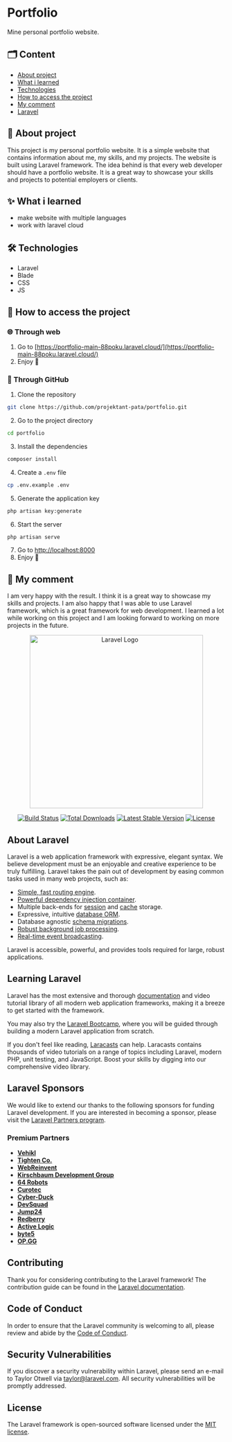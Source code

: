 # Portfolio
Mine personal portfolio website.

## 🗂️ Content
- [About project](#-about-project)
- [What i learned](#-what-i-learned)
- [Technologies](#-technologies)
- [How to access the project](#-how-to-access-the-project)
- [My comment](#-my-comment)
- [Laravel](#about-laravel)

## 📖 About project
This project is my personal portfolio website. It is a simple website that contains information about me, my skills, and my projects. The website is built using Laravel framework.
The idea behind is that every web developer should have a portfolio website. It is a great way to showcase your skills and projects to potential employers or clients.

## ✨ What i learned
- make website with multiple languages
- work with laravel cloud

## 🛠️ Technologies
- Laravel
- Blade
- CSS
- JS

## 📂 How to access the project
### 🌐 Through web
1. Go to [https://portfolio-main-88poku.laravel.cloud/](https://portfolio-main-88poku.laravel.cloud/)
2. Enjoy 🍿
### 🐙 Through GitHub
1. Clone the repository
```bash 
git clone https://github.com/projektant-pata/portfolio.git
```
2. Go to the project directory
```bash
cd portfolio
```
3. Install the dependencies
```bash
composer install
```
4. Create a `.env` file
```bash
cp .env.example .env
```
5. Generate the application key
```bash
php artisan key:generate
```
6. Start the server
```bash
php artisan serve
```
7. Go to [http://localhost:8000](http://localhost:8000)
8. Enjoy 🍿
## 📝 My comment
I am very happy with the result. I think it is a great way to showcase my skills and projects. I am also happy that I was able to use Laravel framework, which is a great framework for web development. I learned a lot while working on this project and I am looking forward to working on more projects in the future.
<p align="center"><a href="https://laravel.com" target="_blank"><img src="https://raw.githubusercontent.com/laravel/art/master/logo-lockup/5%20SVG/2%20CMYK/1%20Full%20Color/laravel-logolockup-cmyk-red.svg" width="400" alt="Laravel Logo"></a></p>

<p align="center">
<a href="https://github.com/laravel/framework/actions"><img src="https://github.com/laravel/framework/workflows/tests/badge.svg" alt="Build Status"></a>
<a href="https://packagist.org/packages/laravel/framework"><img src="https://img.shields.io/packagist/dt/laravel/framework" alt="Total Downloads"></a>
<a href="https://packagist.org/packages/laravel/framework"><img src="https://img.shields.io/packagist/v/laravel/framework" alt="Latest Stable Version"></a>
<a href="https://packagist.org/packages/laravel/framework"><img src="https://img.shields.io/packagist/l/laravel/framework" alt="License"></a>
</p>

## About Laravel

Laravel is a web application framework with expressive, elegant syntax. We believe development must be an enjoyable and creative experience to be truly fulfilling. Laravel takes the pain out of development by easing common tasks used in many web projects, such as:

- [Simple, fast routing engine](https://laravel.com/docs/routing).
- [Powerful dependency injection container](https://laravel.com/docs/container).
- Multiple back-ends for [session](https://laravel.com/docs/session) and [cache](https://laravel.com/docs/cache) storage.
- Expressive, intuitive [database ORM](https://laravel.com/docs/eloquent).
- Database agnostic [schema migrations](https://laravel.com/docs/migrations).
- [Robust background job processing](https://laravel.com/docs/queues).
- [Real-time event broadcasting](https://laravel.com/docs/broadcasting).

Laravel is accessible, powerful, and provides tools required for large, robust applications.

## Learning Laravel

Laravel has the most extensive and thorough [documentation](https://laravel.com/docs) and video tutorial library of all modern web application frameworks, making it a breeze to get started with the framework.

You may also try the [Laravel Bootcamp](https://bootcamp.laravel.com), where you will be guided through building a modern Laravel application from scratch.

If you don't feel like reading, [Laracasts](https://laracasts.com) can help. Laracasts contains thousands of video tutorials on a range of topics including Laravel, modern PHP, unit testing, and JavaScript. Boost your skills by digging into our comprehensive video library.

## Laravel Sponsors

We would like to extend our thanks to the following sponsors for funding Laravel development. If you are interested in becoming a sponsor, please visit the [Laravel Partners program](https://partners.laravel.com).

### Premium Partners

- **[Vehikl](https://vehikl.com/)**
- **[Tighten Co.](https://tighten.co)**
- **[WebReinvent](https://webreinvent.com/)**
- **[Kirschbaum Development Group](https://kirschbaumdevelopment.com)**
- **[64 Robots](https://64robots.com)**
- **[Curotec](https://www.curotec.com/services/technologies/laravel/)**
- **[Cyber-Duck](https://cyber-duck.co.uk)**
- **[DevSquad](https://devsquad.com/hire-laravel-developers)**
- **[Jump24](https://jump24.co.uk)**
- **[Redberry](https://redberry.international/laravel/)**
- **[Active Logic](https://activelogic.com)**
- **[byte5](https://byte5.de)**
- **[OP.GG](https://op.gg)**

## Contributing

Thank you for considering contributing to the Laravel framework! The contribution guide can be found in the [Laravel documentation](https://laravel.com/docs/contributions).

## Code of Conduct

In order to ensure that the Laravel community is welcoming to all, please review and abide by the [Code of Conduct](https://laravel.com/docs/contributions#code-of-conduct).

## Security Vulnerabilities

If you discover a security vulnerability within Laravel, please send an e-mail to Taylor Otwell via [taylor@laravel.com](mailto:taylor@laravel.com). All security vulnerabilities will be promptly addressed.

## License

The Laravel framework is open-sourced software licensed under the [MIT license](https://opensource.org/licenses/MIT).
